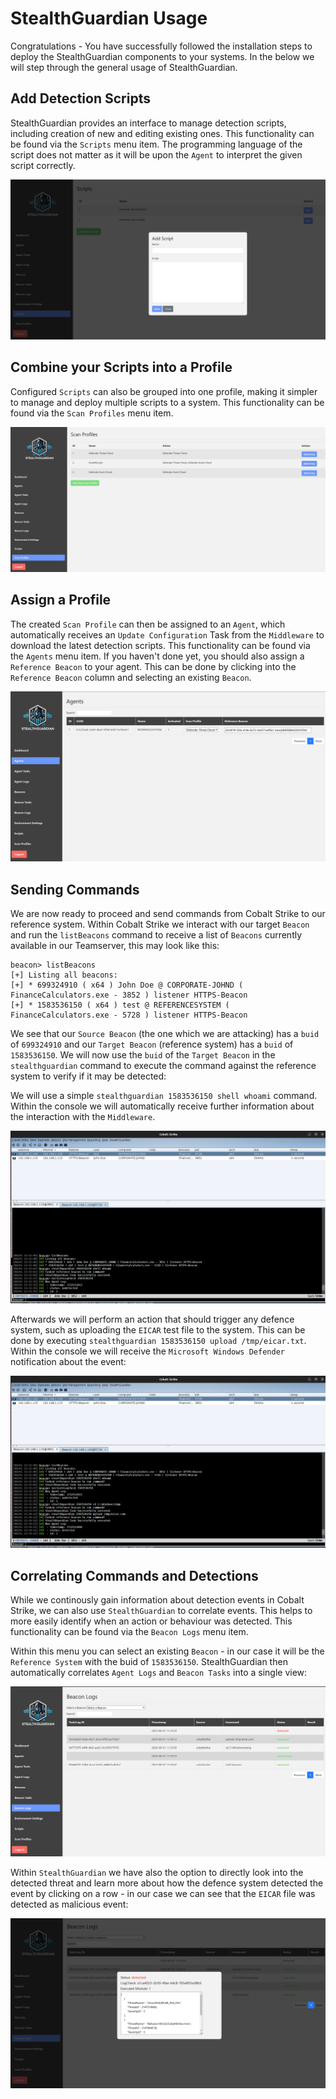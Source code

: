 # StealthGuardian Usage

Congratulations - You have successfully followed the installation steps to deploy the StealthGuardian components to your systems. In the below we will step through the general usage of StealthGuardian.

## Add Detection Scripts

StealthGuardian provides an interface to manage detection scripts, including creation of new and editing existing ones. This functionality can be found via the `Scripts` menu item. The programming language of the script does not matter as it will be upon the `Agent` to interpret the given script correctly.

![DetectionScripts](./UsageImages/ScriptsMenu.png)

## Combine your Scripts into a Profile

Configured `Scripts` can also be grouped into one profile, making it simpler to manage and deploy multiple scripts to a system. This functionality can be found via the `Scan Profiles` menu item. 

![ScanProfiles](./UsageImages/ScanProfiles.png)

## Assign a Profile

The created `Scan Profile` can then be assigned to an `Agent`, which automatically receives an `Update Configuration` Task from the `Middleware` to download the latest detection scripts. This functionality can be found via the `Agents` menu item. If you haven't done yet, you should also assign a `Reference Beacon` to your agent. This can be done by clicking into the `Reference Beacon` column and selecting an existing `Beacon`.

![Agent](./UsageImages/Agent.png)

## Sending Commands

We are now ready to proceed and send commands from Cobalt Strike to our reference system. Within Cobalt Strike we interact with our target `Beacon` and run the `listBeacons` command to receive a list of `Beacons` currently available in our Teamserver, this may look like this:

```
beacon> listBeacons
[+] Listing all beacons:
[+] * 699324910 ( x64 ) John Doe @ CORPORATE-JOHND ( FinanceCalculators.exe - 3852 ) listener HTTPS-Beacon
[+] * 1583536150 ( x64 ) test @ REFERENCESYSTEM ( FinanceCalculators.exe - 5728 ) listener HTTPS-Beacon
```

We see that our `Source Beacon` (the one which we are attacking) has a `buid` of `699324910` and our `Target Beacon` (reference system) has a `buid` of `1583536150`. We will now use the `buid` of the `Target Beacon` in the `stealthguardian` command to execute the command against the reference system to verify if it may be detected:

We will use a simple `stealthguardian 1583536150 shell whoami` command. Within the console we will automatically receive further information about the interaction with the `Middleware`.

![UndetectedCommand](./UsageImages/CS_Undetected_Command.png)

Afterwards we will perform an action that should trigger any defence system, such as uploading the `EICAR` test file to the system. This can be done by executing `stealthguardian 1583536150 upload /tmp/eicar.txt`. Within the console we will receive the `Microsoft Windows Defender` notification about the event:

![UndetectedCommand](./UsageImages/CS_Detected_Command.png)

## Correlating Commands and Detections

While we continously gain information about detection events in Cobalt Strike, we can also use `StealthGuardian` to correlate events. This helps to more easily identify when an action or behaviour was detected. This functionality can be found via the `Beacon Logs` menu item.

Within this menu you can select an existing `Beacon` - in our case it will be the `Reference System` with the buid of `1583536150`. StealthGuardian then automatically correlates `Agent Logs` and `Beacon Tasks` into a single view:

![UndetectedCommand](./UsageImages/StealthGuardianBeaconLog.png)

Within `StealthGuardian` we have also the option to directly look into the detected threat and learn more about how the defence system detected the event by clicking on a row - in our case we can see that the `EICAR` file was detected as malicious event:

![DetectedCommand](./UsageImages/StealthGuardianBeaconLogDetected.png)

